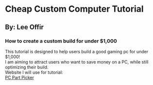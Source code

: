# Cheap Custom Computer Tutorial
## By: Lee Offir
### How to create a custom build for under $1,000</br>
This tutorial is designed to help users build a good gaming pc for under $1,000!</br>
I am aiming to attract users who want to save money on a PC, while still optimizing their build. </br>
Website I will use for tutorial:</br>
[PC Part Picker](https://pcpartpicker.com)

